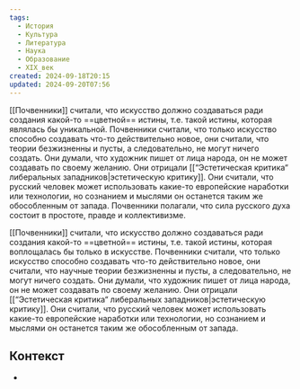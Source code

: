 ```yaml
---
tags:
  - История
  - Культура
  - Литература
  - Наука
  - Образование
  - XIX_век
created: 2024-09-18T20:15
updated: 2024-09-20T07:56
---
```

[[Почвенники]] считали, что искусство должно создаваться ради создания какой-то ==цветной== истины, т.е. такой истины, которая являлась бы уникальной. Почвенники считали, что только искусство способно создавать что-то действительно новое, они считали, что теории безжизненны и пусты, а следовательно, не могут ничего создать. Они думали, что художник пишет от лица народа, он не может создавать по своему желанию. Они отрицали [[“Эстетическая критика“ либеральных западников|эстетическую критику]]. Они считали, что русский человек может использовать какие-то европейские наработки или технологии, но сознанием и мыслями он останется таким же обособленным от запада. Почвенники полагали, что сила русского духа состоит в простоте, правде и коллективизме.

[[Почвенники]] считали, что искусство должно создаваться ради создания какой-то ==цветной== истины, т.е. такой истины, которая воплощалась бы только в искусстве. Почвенники считали, что только искусство способно создавать что-то действительно новое, они считали, что научные теории безжизненны и пусты, а следовательно, не могут ничего создать. Они думали, что художник пишет от лица народа, он не может создавать по своему желанию. Они отрицали [[“Эстетическая критика“ либеральных западников|эстетическую критику]]. Они считали, что русский человек может использовать какие-то европейские наработки или технологии, но сознанием и мыслями он останется таким же обособленным от запада. 

## Контекст
- 

